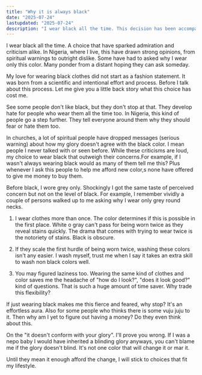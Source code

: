 ```yaml
---
title: "Why it is always black"
date: "2025-07-24"
lastupdated: "2025-07-24"
description: "I wear black all the time. This decision has been accompanied with a lot of questions: Why do you wear black? I hope this answers it forever."
---
```


I wear black all the time. A choice that have sparked admiration and criticism alike. In Nigeria, where I live, this have drawn strong opinions, from spiritual warnings to outright dislike. Some have had to asked why I wear only this color. Many ponder from a distant hoping they can ask someday.

My love for wearing black clothes did not start as a fashion statement. It was born from a scientific and intentional effort and process. Before I talk about this process. Let me give you a little back story what this choice has cost me.

See some people don't like black, but they don't stop at that. They develop hate for people who wear them all the time too. In Nigeria, this kind of people go a step further. They tell everyone around them why they should fear or hate them too.

In churches, a lot of spiritual people have dropped messages (serious warning) about how my glory doesn't agree with the black color. I mean people I never talked with or seen before. While these criticisms are loud, my choice to wear black that outweigh their concerns.For example, if I wasn't always wearing black would as many of them tell me this? Plus whenever I ask this people to help me afford new color,s none have offered to give me money to buy them.

Before black, I wore grey only. Shockingly I got the same taste of perceived concern but not on the level of black. For example, I remember vividly a couple of persons walked up to me asking why I wear only grey round necks.

1. I wear clothes more than once. The color determines if this is possible in the first place. White o gray can't pass for being worn twice as they reveal stains quickly. The drama that comes with trying to wear twice is the notoriety of stains. Black is obscure.

2. If they scale the first hurdle of being worn twice, washing these colors isn't any easier. I wash myself, trust me when I say it takes an extra skill to wash non black colors well.

3. You may figured laziness too. Wearing the same kind of clothes and color saves me the headache of "how do I look?", "does it look good?" kind of questions. That is such a huge amount of time saver. Why trade this flexibility?

If just wearing black makes me this fierce and feared, why stop? It's an effortless aura. Also for some people who thinks there is some vuju juju to it. Then why am I yet to figure out having a money? Do they even think about this.

On the "it doesn't conform with your glory". I'll prove you wrong. If I was a nepo baby I would have inherited a blinding glory anyways, you can't blame me if the glory doesn't blind. It's not one color that will change it or mar it.

Until they mean it enough afford the change, I will stick to choices that fit my lifestyle.

